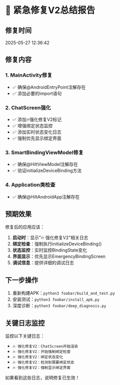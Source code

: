 # 🚨 紧急修复V2总结报告

## 修复时间
2025-05-27 12:36:42

## 修复内容

### 1. MainActivity修复
- ✅ 确保@AndroidEntryPoint注解存在
- ✅ 添加必要的import语句

### 2. ChatScreen强化
- ✅ 添加🔥强化修复V2标记
- ✅ 增强绑定状态监控
- ✅ 添加实时状态变化日志
- ✅ 强制优先显示绑定界面

### 3. SmartBindingViewModel修复
- ✅ 确保@HiltViewModel注解存在
- ✅ 验证initializeDeviceBinding方法

### 4. Application类检查
- ✅ 确保@HiltAndroidApp注解存在

## 预期效果

修复后的应用应该：
1. **启动时**：显示"🔥 强化修复V2"相关日志
2. **绑定检查**：强制执行initializeDeviceBinding()
3. **状态监控**：实时监控BindingState变化
4. **界面显示**：优先显示EmergencyBindingScreen
5. **调试信息**：提供详细的调试日志

## 下一步操作

1. 重新构建APK：`python3 foobar/build_and_test.py`
2. 安装测试：`python3 foobar/install_apk.py`
3. 深度诊断：`python3 foobar/deep_diagnosis.py`

## 关键日志监控

监控以下关键日志：
- `🔥 强化修复V2：ChatScreen开始渲染`
- `🔥 强化修复V2：开始强制绑定检查`
- `🔥 强化修复V2：绑定状态变化`
- `🔥 强化修复V2：检测到需要绑定状态`
- `🔥 强化修复V2：强制显示绑定界面`

如果看到这些日志，说明修复已生效！
